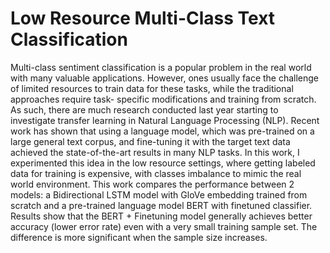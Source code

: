 
# Low Resource Multi-Class Text Classification

Multi-class sentiment classification is a popular problem in the real world with many valuable applications. However, ones usually face the challenge of limited resources to train data for these tasks, while the traditional approaches require task- specific modifications and training from scratch. As such, there are much research conducted last year starting to investigate transfer learning in Natural Language Processing (NLP). Recent work has shown that using a language model, which was pre-trained on a large general text corpus, and fine-tuning it with the target text data achieved the state-of-the-art results in many NLP tasks. In this work, I experimented this idea in the low resource settings, where getting labeled data for training is expensive, with classes imbalance to mimic the real world environment. This work compares the performance between 2 models: a Bidirectional LSTM model with GloVe embedding trained from scratch and a pre-trained language model BERT with finetuned classifier. Results show that the BERT + Finetuning model generally achieves better accuracy (lower error rate) even with a very small training sample set. The difference is more significant when the sample size increases.